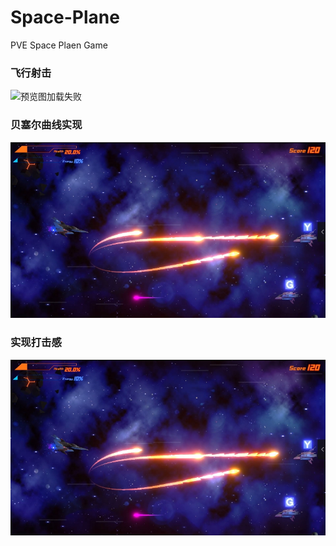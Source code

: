 # Space-Plane
PVE Space Plaen Game
### 飞行射击
![预览图加载失败](https://github.com/linhgf/Space-Plane/blob/main/Preview/spcae_plane_1.gif)
### 贝塞尔曲线实现
![预览图加载失败](https://github.com/linhgf/Space-Plane/blob/main/Preview/spcae_plane_2.jpg)
### 实现打击感
![预览图加载失败](https://github.com/linhgf/Space-Plane/blob/main/Preview/spcae_plane_2.jpg)
